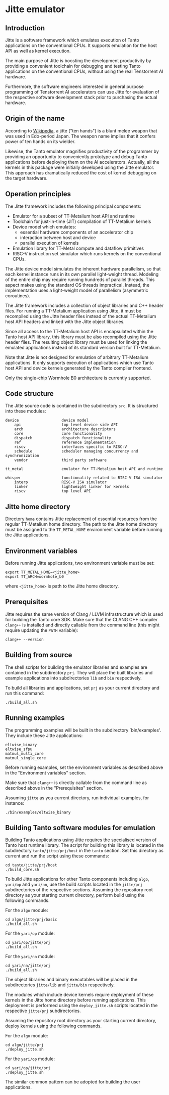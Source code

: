 
# Jitte emulator

## Introduction

Jitte is a software framework which emulates
execution of Tanto applications on the conventional CPUs. 
It supports emulation for the host API as well as kernel execution.

The main purpose of Jitte is boosting the development productivity by providing 
a convenient toolchain  for debugging and testing Tanto applications on 
the conventional CPUs, without using the real Tenstorrent AI hardware.

Furthermore, the software engineers interested in general purpose programming
of Tenstorrent AI accelerators can use Jitte for evaluation of the respective
software development stack prior to purchasing the actual hardware.


## Origin of the name

According to [Wikipedia](https://en.wikipedia.org/wiki/Jitte),
a jitte ("ten hands") is a blunt melee weapon that was used in Edo-period Japan.
The weapon name implies that it confers power of ten hands on its wielder.

Likewise, the Tanto emulator magnifies productivity of the programmer
by providing an opportunity to conveniently prototype and debug Tanto applications 
before deploying them on the AI accelerators. Actually, all the kernels in this package were
initially developed using the Jitte emulator. This approach has dramatically reduced 
the cost of kernel debugging on the target hardware.


## Operation principles

The Jitte framework includes the following principal components:

* Emulator for a subset of TT-Metalium host API and runtime
* Toolchain for just-in-time (JIT) compilation of TT-Metalium kernels
* Device model which emulates:
    * essential hardware components of an accelerator chip
    * interaction between host and device
    * parallel execution of kernels
* Emulation library for TT-Metal compute and dataflow primitives
* RISC-V instruction set simulator which runs kernels on the conventional CPUs.

The Jitte device model simulates the inherent hardware parallelism, 
so that each kernel instance runs in its own parallel light-weight thread. 
Modeling of the entire chip may require running hundreds of parallel threads. 
This aspect makes using the standard OS threads impractical. 
Instead, the implementation uses a light-weight model of parallelism 
(asymmetric coroutines).

The Jitte framework includes a collection of object libraries and C++ header files.
For running a TT-Metalium application using Jitte, it must be recompiled 
using the Jitte header files instead of the actual TT-Metalium host API headers
and linked with the Jitte object libraries.

Since all access to the TT-Metalium host API is encapsulated within the Tanto
host API library, this library must be also recompiled using the Jitte header
files. The resulting object library must be used for linking the emulated applications
instead of its standard version built for TT-Metalium.

Note that Jitte is not designed for emulation of arbitrary TT-Metalium applications.
It only supports execution of applications which use Tanto host API
and device kernels generated by the Tanto compiler frontend.

Only the single-chip Wormhole B0 architecture is currently supported.


## Code structure

The Jitte source code is contained in the subdirectory `src`.
It is structured into these modules:

```
device                   device model
    api                  top level device side API
    arch                 architecture descriptors
    core                 core functionality
    dispatch             dispatch functionality
    ref                  reference implementation
    riscv                interfaces specific to RISC-V
    schedule             scheduler managing concurrency and synchronization
    vendor               third party software

tt_metal                 emulator for TT-Metalium host API and runtime

whisper                  functionality related to RISC-V ISA simulator
    interp               RISC-V ISA simulator
    linker               lightweight linker for kernels
    riscv                top level API 
```


## Jitte home directory

Directory `home` contains Jitte replacement of essential resources
from the regular TT-Metalium home directory. The path to the Jitte
home directory must be assigned to the `TT_METAL_HOME` environment
variable before running the Jitte applications.


## Environment variables

Before running Jitte applications, two environment variable must be set:

```
export TT_METAL_HOME=<jitte_home>
export TT_ARCH=wormhole_b0
```

where `<jitte_home>` is path to the Jitte home directory.


## Prerequisites

Jitte requires the same version of Clang / LLVM infrastructure which is used for
building the Tanto core SDK. Make sure that the CLANG C++ compiler `clang++`
is installed and directly callable from the command line (this might require updating 
the `PATH` variable):

```
clang++ --version
```


## Building from source

The shell scripts for building the emulator libraries and examples are contained
in the subdirectory `prj`. They will place the built libraries and example applications
into subdirectories `lib` and `bin` respectively.

To build all libraries and applications, set `prj` as your current directory and
run this command:

```
./build_all.sh
```


## Running examples

The programming examples will be built in the subdirectory `bin/examples'.
They include these Jitte applications:

```
eltwise_binary
eltwise_sfpu
matmul_multi_core
matmul_single_core
```

Before running examples, set the environment variables as described above
in the "Environment variables" section.

Make sure that `clang++` is directly callable from the command line as described above
in the "Prerequisites" section.

Assuming `jitte` as you current directory, run individual examples, for instance:

```
./bin/examples/eltwise_binary
```


## Building Tanto software modules for emulation

Building Tanto applications using Jitte requires the specialised version of
Tanto host runtime library. The script for building this library is located
in the subdirectory `tanto/jitte/prj/host` in the `tanto` section.
Set this directory as current and run the script using these commands:

```
cd tanto/jitte/prj/host
./build_core.sh
```

To build Jitte applications for other Tanto components including `algo`,
`yari/op` and `yari/nn`, use the build scripts located in the `jitte/prj`
subdirectories of the respective sections. Assuming the repository root
directory as your starting current directory, perform build using 
the following commands.

For the `algo` module:

```
cd algo/jitte/prj/basic
./build_all.sh
```

For the `yari/op` module:

```
cd yari/op/jitte/prj
./build_all.sh
```

For the `yari/nn` module:

```
cd yari/nn/jitte/prj
./build_all.sh
```

The object libraries and binary executables will be placed in the subdirectories
`jitte/lib` and `jitte/bin` respectively.

The modules which include device kernels require deployment of these kernels
in the Jitte home directory before running applications. This deployment
is performed using the `deploy_jitte.sh` scripts located in the respective
`jitte/prj` subdirectories. 

Assuming the repository root directory as your starting current directory, 
deploy kernels using the following commands.

For the `algo` module:

```
cd algo/jitte/prj
./deploy_jitte.sh
```

For the `yari/op` module:

```
cd yari/op/jitte/prj
./deploy_jitte.sh
```

The similar common pattern can be adopted for building the user applications.

